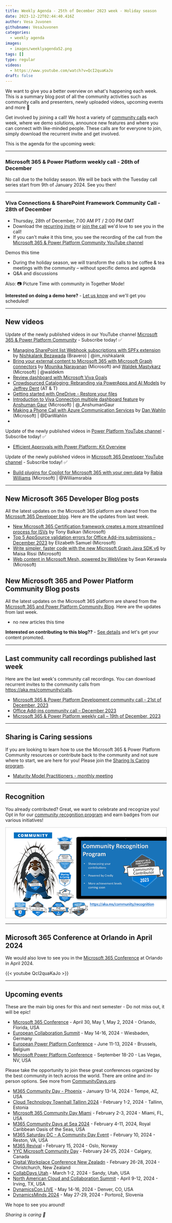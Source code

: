 ```yaml
---
title: Weekly Agenda - 25th of December 2023 week - Holiday season
date: 2023-12-22T02:44:40.416Z
author: Vesa Juvonen
githubname: VesaJuvonen
categories:
  - weekly agenda
images:
  - images/weeklyagenda52.png
tags: []
type: regular
videos:
  - https://www.youtube.com/watch?v=QcI2quaKaJo
draft: false
---
```


We want to give you a better overview on what's happening each week. This is a summary blog post of all the community activities such as community calls and presenters, newly uploaded videos, upcoming events and more 🚀 

Get involved by joining a call! We host a variety of [community calls](https://aka.ms/community/calls) each week, where we demo solutions, announce new features and where you can connect with like-minded people. These calls are for everyone to join, simply download the recurrent invite and get involved.

This is the agenda for the upcoming week:

---

### Microsoft 365 & Power Platform weekly call - 26th of December

No call due to the holiday season. We will be back with the Tuesday call series start from 9th of January 2024. See you then!

---

### Viva Connections & SharePoint Framework Community Call - 28th of December

* Thursday, 28th of December, 7:00 AM PT / 2:00 PM GMT
* Download the [recurring invite](https://aka.ms/spdev-spfx-call) or [join the call](https://aka.ms/spdev-spfx-call-join) we'd love to see you in the call!
* If you can't make it this time, you see the recording of the call from the [Microsoft 365 & Power Platform Community YouTube channel](https://www.youtube.com/watch?v=Sxrnc7gSw4A&list=PLR9nK3mnD-OXdcwfcHGsGr78nHWLRsv1x)

Demos this time

* During the holiday season, we will transform the calls to be coffee & tea meetings with the community – without specific demos and agenda
* Q&A and discussions


Also: 📷 Picture Time with community in Together Mode!

**Interested on doing a demo here?** - [Let us know](https://aka.ms/community/request/demo) and we'll get you scheduled!

---

## New videos 

Update of the newly published videos in our YouTube channel [Microsoft 365 & Power Platform Community](https://www.youtube.com/channel/UC_mKdhw-V6CeCM7gTo_Iy7w) - Subscribe today! ✅

* [Managing SharePoint list Webhook subscriptions with SPFx extension](https://www.youtube.com/watch?v=MOJL7kwWewI) by [Nishkalank Bezawada](https:/twitter.com/im_nishkalank) (Bravero) | @im_nishkalank
* [Bring your external content to Microsoft 365 with Microsoft Graph connectors](https://www.youtube.com/watch?v=g8IKWvNauzo) by [Mounika Narayanan](https://www.linkedin.com/in/mounikanarayanan/) (Microsoft) and [Waldek Mastykarz](https://twitter.com/waldekm) (Microsoft) | @waldekm
* [Review dashboard with Microsoft Viva Goals](https://www.youtube.com/watch?v=je9WIqhrHx4)
* [Crowdsourced Cataloging: Rebranding via PowerApps and AI Models](https://www.youtube.com/watch?v=sUzTBrM83es) by [Jeffrey Dent](https://www.linkedin.com/in/jeffrey-dent-9b985219a/) (AT & T)
* [Getting started with OneDrive - Restore your files](https://www.youtube.com/watch?v=nAVXZHqPmew)
* [Introduction to Viva Connection multiple dashboard feature](https://www.youtube.com/watch?v=Sg9RvYvPv80) by [Anshuman Gaur](https:/twitter.com/AnshumanGaur) (Microsoft) | @_AnshumanGaur
* [Making a Phone Call with Azure Communication Services](https://www.youtube.com/watch?v=ybvViuly5DQ) by [Dan Wahlin](https://twitter.com/DanWahlin) (Microsoft) | @DanWahlin
* 

Update of the newly published videos in [Power Platform YouTube channel](https://www.youtube.com/@mspowerplatform) - Subscribe today! ✅

* [Efficient Approvals with Power Platform: Kit Overview](https://www.youtube.com/watch?v=IxenSFO8gOM)

Update of the newly published videos in [Microsoft 365 Developer YouTube channel](https://www.youtube.com/@Microsoft365Developer) - Subscribe today! ✅

* [Build plugins for Copilot for Microsoft 365 with your own data](https://www.youtube.com/watch?v=NJ017ioGsiA) by [Rabia Williams](https://twitter.com/williamsrabia) (Microsoft) | @Williamsrabia

---

## New Microsoft 365 Developer Blog posts

All the latest updates on the Microsoft 365 platform are shared from the [Microsoft 365 Developer blog](https://devblogs.microsoft.com/microsoft365dev/). Here are the updates from last week.

* [New Microsoft 365 Certification framework creates a more streamlined process for ISVs](https://devblogs.microsoft.com/microsoft365dev/new-microsoft-365-certification-framework-creates-a-more-streamlined-process-for-isvs/) by Tony Balkan (Microsoft)
* [Top 5 AppSource validation errors for Office Add-ins submissions – December 2023](https://devblogs.microsoft.com/microsoft365dev/top-5-appsource-validation-errors-for-office-add-ins-submissions-december-2023/) by Elizabeth Samuel (Microsoft) 
* [Write simpler, faster code with the new Microsoft Graph Java SDK v6](https://devblogs.microsoft.com/microsoft365dev/write-simpler-faster-code-with-the-new-microsoft-graph-java-sdk-v6/) by Maisa Rissi (Microsoft)
* [Web content in Microsoft Mesh, powered by WebView](https://devblogs.microsoft.com/microsoft365dev/web-content-in-microsoft-mesh-powered-by-webview/) by Sean Kerawala (Microsoft)


## New Microsoft 365 and Power Platform Community Blog posts

All the latest updates on the Microsoft 365 platform are shared from the [Microsoft 365 and Power Platform Community Blog](https://pnp.github.io/blog/). Here are the updates from last week.

* no new articles this time

**Interested on contributing to this blog??** - [See details](https://pnp.github.io/blog/post/contribute-blog/) and let's get your content promoted.

---

## Last community call recordings published last week

Here are the last week's community call recordings. You can download recurrent invites to the community calls from https://aka.ms/community/calls.

* [Microsoft 365 & Power Platform Development community call - 21st of December, 2023](https://www.youtube.com/watch?v=4WqlxULeBHI)
* [Office Add-ins community call – December 2023](https://www.youtube.com/watch?v=ZGOwxfQDKCc)
* [Microsoft 365 & Power Platform weekly call – 19th of December, 2023](https://www.youtube.com/watch?v=TkNmwnD0Pyo)


---

## Sharing is Caring sessions

If you are looking to learn how to use the Microsoft 365 & Power Platform Community resources or contribute back to the community and not sure where to start, we are here for you! Please join the [Sharing Is Caring program](https://pnp.github.io/sharing-is-caring/).

* [Maturity Model Practitioners - monthly meeting](https://aka.ms/mm4m365/invite)

---

## Recognition

You already contributed? Great, we want to celebrate and recognize you! Opt in for our [community recognition program](https://pnp.github.io/recognitionprogram/) and earn badges from our various initiatives! 

![together-221201.png](images/community-recognization-program.png)

---

## Microsoft 365 Conference at Orlando in April 2024

We would also love to see you in the [Microsoft 365 Conference](https://m365conf.com/) at Orlando in April 2024.

{{< youtube QcI2quaKaJo >}}

---

## Upcoming events

These are the main big ones for this and next semester - Do not miss out, it will be epic!

* [Microsoft 365 Conference](https://m365conf.com/#!/) - April 30, May 1, May 2, 2024 - Orlando, Florida, USA
* [European Collaboration Summit](https://www.cloudsummit.eu/) - May 14-16, 2024 - Wiesbaden, Germany
* [European Power Platform Conference](https://www.sharepointeurope.com/european-power-platform-conference/) - June 11-13, 2024 - Brussels, Belgium
* [Microsoft Power Platform Conference](https://powerplatformconf.com/#!/) - September 18-20 - Las Vegas, NV, USA


Please take the opportunity to join these great conferences organized by the best community in tech across the world. There are online and in-person options. See more from [CommunityDays.org](https://www.communitydays.org/).


* [M365 Community Day - Phoenix](https://www.communitydays.org/event/2024-01-13/m365-community-day-phoenix) - January 13-14, 2024 - Tempe, AZ, USA
* [Cloud Technology Townhall Tallinn 2024](https://www.communitydays.org/event/2024-02-01/cloud-technology-townhall-tallinn-2024) - February 1-2, 2024 - Tallinn, Estonia
* [Microsoft 365 Community Day Miami](https://www.communitydays.org/event/2024-02-02/microsoft-365-community-day-miami) - February 2-3, 2024 - Miami, FL, USA
* [M365 Community Days at Sea 2024](https://www.communitydays.org/event/2024-02-04/m365-community-days-at-sea-2024) - February 4-11, 2024, Royal Caribbean Oasis of the Seas, USA
* [M365 Saturday DC - A Community Day Event](https://www.communitydays.org/event/2024-02-10/m365-saturday-dc-a-community-day-event) - February 10, 2024 - Reston, VA, USA
* [M365 Revival](https://www.communitydays.org/event/2024-02-15/m365-revival) - February 15, 2024 - Oslo, Norway
* [YYC Microsoft Community Day](https://www.communitydays.org/event/2024-02-24/yyc-microsoft-community-day) - February 24-25, 2024 - Calgary, Canada
* [Digital Workplace Conference New Zealadn](https://www.communitydays.org/event/2024-02-27/digital-workplace-conference-new-zealand) - February 26-28, 2024 - Christchurch, New Zealand
* [CollabDays Utah](https://www.communitydays.org/event/2024-03-01/collabdays-utah) - March 1-2, 2024 - Sandy, Utah, USA
* [North American Cloud and Collaboration Summit](https://www.communitydays.org/event/2024-04-09/north-american-cloud-and-collaboration-summit) - April 9-12, 2024 - Irving, TX, USA
* [DynamicsCon LIVE](https://www.communitydays.org/event/2024-05-13/dynamicscon-live) - May 14-16, 2024 - Denver, CO, USA
* [DynamicsMinds 2024](https://www.communitydays.org/event/2024-05-27/dynamicsminds-2024) - May 27-29, 2024 - Portorož, Slovenia

We hope to see you around!

_Sharing is caring 🧡_
